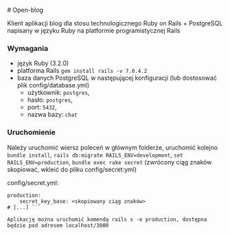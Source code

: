﻿﻿# Open-blog

Klient aplikacji blog dla stosu technologicznego Ruby on Rails + PostgreSQL napisany w języku Ruby na platformie programistycznej Rails

### Wymagania
  - język Ruby (3.2.0)
  - platforma Rails ```gem install rails -v 7.0.4.2```
  - baza danych PostgreSQL w następującej konfiguracji (lub dostosować plik config/database.yml)
    * użytkownik: ```postgres```, 
    * hasło: ```postgres```, 
    * port: ```5432```,
    * nazwa bazy: ```chat```
  
### Uruchomienie
 Należy uruchomić wiersz poleceń w głównym folderze, uruchomić kolejno ```bundle install```, ```rails db:migrate RAILS_ENV=development```, ```set RAILS_ENV=production```, ```bundle exec rake secret``` (zwrócony ciąg znaków skopiować, wkleić do pliku config/secret:yml)

config/secret.yml:
``` # [...]
production:
	secret_key_base: <skopiowany ciąg znaków>
# [...] ```

Aplikację można uruchomić komendą rails s -e production, dostępna będzie pod adresem localhost/3000
